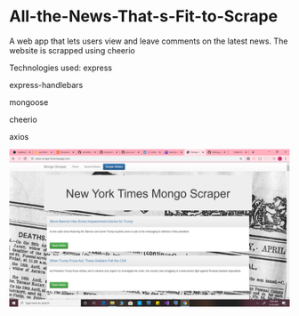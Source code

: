 # All-the-News-That-s-Fit-to-Scrape

A web app that lets users view and leave comments on the latest news. The website is scrapped using cheerio

Technologies used:
express

express-handlebars

mongoose

cheerio

axios

![](Screenshot%20(68).png)
